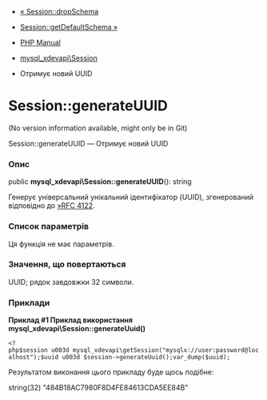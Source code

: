 - [« Session::dropSchema](mysql-xdevapi-session.dropschema.md)
- [Session::getDefaultSchema
»](mysql-xdevapi-session.getdefaultschema.md)

- [PHP Manual](index.md)
- [mysql_xdevapi\Session](class.mysql-xdevapi-session.md)
- Отримує новий UUID

# Session::generateUUID

(No version information available, might only be in Git)

Session::generateUUID — Отримує новий UUID

### Опис

public **mysql_xdevapi\Session::generateUUID**(): string

Генерує універсальний унікальний ідентифікатор (UUID),
згенерований відповідно до [»RFC
4122](http://www.faqs.org/rfcs/rfc4122).

### Список параметрів

Ця функція не має параметрів.

### Значення, що повертаються

UUID; рядок завдовжки 32 символи.

### Приклади

**Приклад #1 Приклад використання
**mysql_xdevapi\Session::generateUuid()****

` <?php$session u003d mysql_xdevapi\getSession("mysqlx://user:password@localhost");$uuid u003d $session->generateUuid();var_dump($uuid); `

Результатом виконання цього прикладу буде щось подібне:

string(32) "484B18AC7980F8D4FE84613CDA5EE84B"
